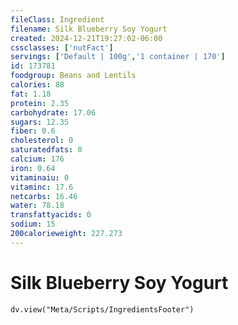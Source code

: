 ```yaml
---
fileClass: Ingredient
filename: Silk Blueberry Soy Yogurt
created: 2024-12-21T19:27:02-06:00
cssclasses: ['nutFact']
servings: ['Default | 100g','1 container | 170']
id: 173781
foodgroup: Beans and Lentils
calories: 88
fat: 1.18
protein: 2.35
carbohydrate: 17.06
sugars: 12.35
fiber: 0.6
cholesterol: 0
saturatedfats: 0
calcium: 176
iron: 0.64
vitaminaiu: 0
vitaminc: 17.6
netcarbs: 16.46
water: 78.18
transfattyacids: 0
sodium: 15
200calorieweight: 227.273
---
```


# Silk Blueberry Soy Yogurt

```dataviewjs
dv.view("Meta/Scripts/IngredientsFooter")
```